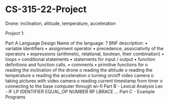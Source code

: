 # CS-315-22-Project

Drone:  inclination, altitude, temperature, acceleration 

Project 1:

  Part A Language Design
    Name of the language: ?
    BNF description:
    •	variable identifiers
    •	assignment operator
    •	precedence, associativity of the operators
    •	expressions (arithmetic, relational, boolean, their combination)
    •	loops
    •	conditional statements
    •	statements for input / output
    •	function definitions and function calls.
    •	comments
    •	primitive functions for
      o	reading the inclination of the drone
      o	reading the altitude
      o	reading the temperature
      o	reading the acceleration
      o	turning on/off video camera
      o	taking pictures with video camera
      o	reading current timestamp from timer
      o	connecting to the base computer through wi-fi
  Part B - Lexical Analysis
    Lex -  IF LP IDENTIFIER EQUAL_OP NUMBER RP LBRACE ...
  Part C - Example Programs
